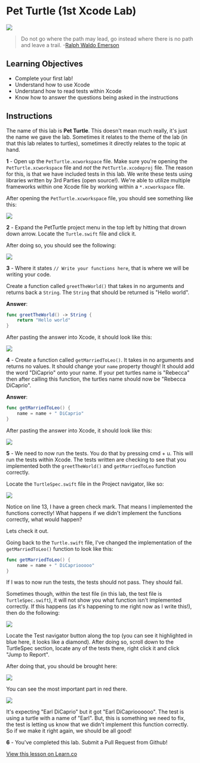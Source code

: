 # Pet Turtle (1st Xcode Lab)

![](http://i.imgur.com/hVm78Ya.jpg)  

> Do not go where the path may lead, go instead where there is no path and leave a trail. -[Ralph Waldo Emerson](https://en.wikipedia.org/wiki/Ralph_Waldo_Emerson)
 

## Learning Objectives

* Complete your first lab!
* Understand how to use Xcode
* Understand how to read tests within Xcode
* Know how to answer the questions being asked in the instructions



## Instructions

The name of this lab is **Pet Turtle**. This doesn't mean much really, it's just the name we gave the lab. Sometimes it relates to the theme of the lab (in that this lab relates to turtles), sometimes it directly relates to the topic at hand.

**1** - Open up the `PetTurtle.xcworkspace` file. Make sure you're opening the `PetTurtle.xcworkspace` file and _not_ the `PetTurtle.xcodeproj` file. The reason for this, is that we have included tests in this lab. We write these tests using libraries written by 3rd Parties (open source!). We're able to utilize multiple frameworks within one Xcode file by working within a `*.xcworkspace` file.

After opening the `PetTurtle.xcworkspace` file, you should see something like this:

![](http://i.imgur.com/lONVS8e.png)

**2** - Expand the PetTurtle project menu in the top left by hitting that drown down arrow. Locate the `Turtle.swift` file and click it.

After doing so, you should see the following:

![](http://i.imgur.com/BBXuGf7.png)

**3** - Where it states `// Write your functions here`, that is where we will be writing your code.  
  
Create a function called `greetTheWorld()` that takes in no arguments and returns back a `String`. The `String` that should be returned is "Hello world". 

**Answer**: 

```swift
func greetTheWorld() -> String {
    return "Hello world"
}
```

After pasting the answer into Xcode, it should look like this:

![](http://i.imgur.com/XbHP0gs.png)

**4** - Create a function called `getMarriedToLeo()`. It takes in no arguments and returns no values. It should change your `name` property though! It should add the word "DiCaprio" onto your name. If your pet turtles name is "Rebecca" then after calling this function, the turtles name should now be "Rebecca DiCaprio".

**Answer**:

```swift
func getMarriedToLeo() {
    name = name + " DiCaprio"
}
```

After pasting the answer into Xcode, it should look like this:

![](http://i.imgur.com/S99R2m4.png)

**5** - We need to now run the tests. You do that by pressing cmd + u. This will run the tests within Xcode. The tests written are checking to see that you implemented both the `greetTheWorld()` and `getMarriedToLeo` function correctly.

Locate the `TurtleSpec.swift` file in the Project navigator, like so:

![](http://i.imgur.com/1mlDrXg.png)

Notice on line 13, I have a green check mark. That means I implemented the functions correctly! What happens if we didn't implement the functions correctly, what would happen?

Lets check it out.

Going back to the `Turtle.swift` file, I've changed the implementation of the `getMarriedToLeo()` function to look like this:

```swift
func getMarriedToLeo() {
    name = name + " DiCapriooooo"
}
```

If I was to now run the tests, the tests should not pass. They should fail.

Sometimes though, within the test file (in this lab, the test file is `TurtleSpec.swift`), it will not show you what function isn't implemented correctly. If this happens (as it's happening to me right now as I write this!), then do the following:

![](http://i.imgur.com/YIPnBAf.png)

Locate the Test navigator button along the top (you can see it highlighted in blue here, it looks like a diamond). After doing so, scroll down to the TurtleSpec section, locate any of the tests there, right click it and click "Jump to Report".

After doing that, you should be brought here:

![](http://i.imgur.com/u3rAgzj.png)

You can see the most important part in red there.

![](http://i.imgur.com/vA3AYQD.png)

It's expecting "Earl DiCaprio" but it got "Earl DiCaprioooooo". The test is using a turtle with a name of "Earl". But, this is something we need to fix, the test is letting us know that we didn't implement this function correctly. So if we make it right again, we should be all good!

**6** - You've completed this lab. Submit a Pull Request from Github!





<a href='https://learn.co/lessons/PetTurtle' data-visibility='hidden'>View this lesson on Learn.co</a>
